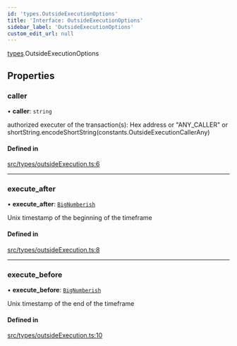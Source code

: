 ```yaml
---
id: 'types.OutsideExecutionOptions'
title: 'Interface: OutsideExecutionOptions'
sidebar_label: 'OutsideExecutionOptions'
custom_edit_url: null
---
```


[types](../namespaces/types.md).OutsideExecutionOptions

## Properties

### caller

• **caller**: `string`

authorized executer of the transaction(s): Hex address or "ANY_CALLER" or shortString.encodeShortString(constants.OutsideExecutionCallerAny)

#### Defined in

[src/types/outsideExecution.ts:6](https://github.com/starknet-io/starknet.js/blob/v7.5.1/src/types/outsideExecution.ts#L6)

---

### execute_after

• **execute_after**: [`BigNumberish`](../namespaces/types.md#bignumberish)

Unix timestamp of the beginning of the timeframe

#### Defined in

[src/types/outsideExecution.ts:8](https://github.com/starknet-io/starknet.js/blob/v7.5.1/src/types/outsideExecution.ts#L8)

---

### execute_before

• **execute_before**: [`BigNumberish`](../namespaces/types.md#bignumberish)

Unix timestamp of the end of the timeframe

#### Defined in

[src/types/outsideExecution.ts:10](https://github.com/starknet-io/starknet.js/blob/v7.5.1/src/types/outsideExecution.ts#L10)
